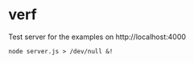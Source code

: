 # verf

Test server for the examples on http://localhost:4000

```
node server.js > /dev/null &!
```
